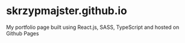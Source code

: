 # skrzypmajster.github.io
My portfolio page built using React.js, SASS, TypeScript and hosted on Github Pages
